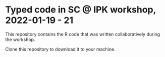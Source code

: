 # Typed code in SC @ IPK workshop, 2022-01-19 - 21

This repository contains the R code that was written collaboratively
during the workshop. 

Clone this repository to download it to your machine. 


